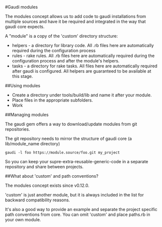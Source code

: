 #Gaudi modules

The modules concept allows us to add code to gaudi installations from multiple sources and have it be required and integrated in the way that gaudi core expects.

A "module" is a copy of the 'custom' directory structure:

* helpers - a directory for library code. All .rb files here are automatically required during the configuration process
* rules - rake rules. All .rb files here are automatically required during the configuration process and after the module's helpers.
* tasks - a directory for rake tasks. All files here are automatically required after gaudi is configured. All helpers are guaranteed to be available at this stage.

##Using modules

* Create a directory under tools/build/lib and name it after your module.
* Place files in the appropriate subfolders.
* Work

##Managing modules

The gaudi gem offers a way to download/update modules from git repositories.

The git repository needs to mirror the structure of gaudi core (a lib/module_name directory)

```
gaudi -l foo https://module.source/foo.git my_project
```

So you can keep your supre-extra-reusable-generic-code in a separate repository and share between projects.

##What about 'custom' and path conventions?

The modules concept exists since v0.12.0.

'custom' is just another module, but it is always included in the list for backward compatibility reasons.

It's also a good way to provide an example and separate the project specific path conventions from core. You can omit 'custom' and place paths.rb in your own module.
